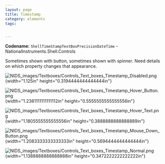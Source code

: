 ```yaml
---
layout: page
title: Timestamp
category: elements
tags:


---
```


**Codename:** `ShellTimeStampTextBoxPrecisionDateTime` - NationalInstruments.Shell.Controls

Sometimes shown with button, sometimes shown with spinner. Need details on which property changes that appearance.

![NIDS\_images/Textboxes/Controls\_Text\_boxes\_Timestamp\_Disabled.png](media/image150.png){width="1.125in"
height="0.3194444444444444in"}

![NIDS\_images/Textboxes/Controls\_Text\_boxes\_Timestamp\_Hover\_Button.png](media/image151.png){width="1.2361111111111112in"
height="0.5555555555555556in"}

![NIDS\_images/Textboxes/Controls\_Text\_boxes\_Timestamp\_Hover\_Text.png](media/image152.png){width="1.1805555555555556in"
height="0.3888888888888889in"}

![NIDS\_images/Textboxes/Controls\_Text\_boxes\_Timestamp\_Mouse\_Down\_Button.png](media/image153.png){width="1.2083333333333333in"
height="0.5694444444444444in"}

![NIDS\_images/Textboxes/Controls\_Text\_boxes\_Timestamp\_Normal.png](media/image154.png){width="1.1388888888888888in"
height="0.3472222222222222in"}